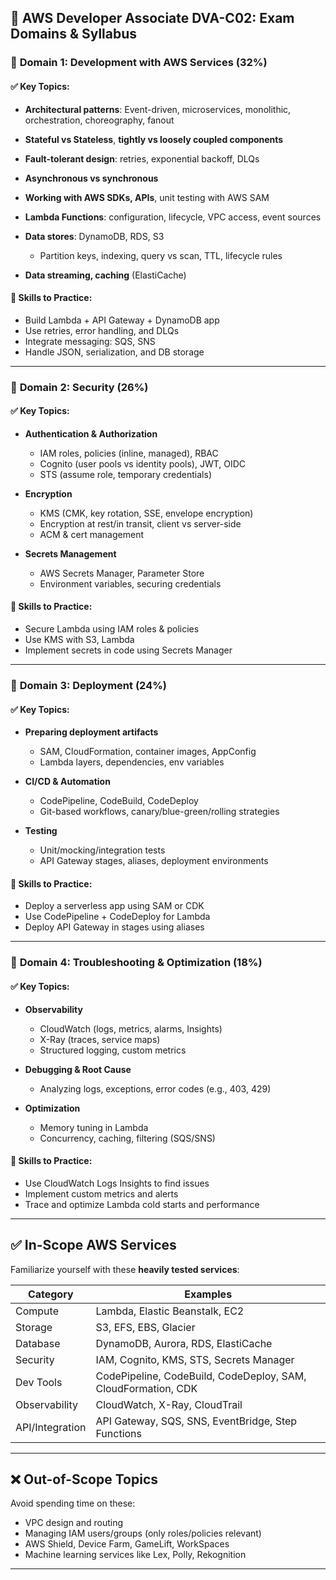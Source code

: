 ## 🧭 AWS Developer Associate DVA-C02: Exam Domains & Syllabus

### 📌 **Domain 1: Development with AWS Services** (32%)

#### ✅ Key Topics:

* **Architectural patterns**: Event-driven, microservices, monolithic, orchestration, choreography, fanout
* **Stateful vs Stateless**, **tightly vs loosely coupled components**
* **Fault-tolerant design**: retries, exponential backoff, DLQs
* **Asynchronous vs synchronous**
* **Working with AWS SDKs, APIs**, unit testing with AWS SAM
* **Lambda Functions**: configuration, lifecycle, VPC access, event sources
* **Data stores**: DynamoDB, RDS, S3

  * Partition keys, indexing, query vs scan, TTL, lifecycle rules
* **Data streaming, caching** (ElastiCache)

#### 🎯 Skills to Practice:

* Build Lambda + API Gateway + DynamoDB app
* Use retries, error handling, and DLQs
* Integrate messaging: SQS, SNS
* Handle JSON, serialization, and DB storage

---

### 📌 **Domain 2: Security** (26%)

#### ✅ Key Topics:

* **Authentication & Authorization**

  * IAM roles, policies (inline, managed), RBAC
  * Cognito (user pools vs identity pools), JWT, OIDC
  * STS (assume role, temporary credentials)
* **Encryption**

  * KMS (CMK, key rotation, SSE, envelope encryption)
  * Encryption at rest/in transit, client vs server-side
  * ACM & cert management
* **Secrets Management**

  * AWS Secrets Manager, Parameter Store
  * Environment variables, securing credentials

#### 🎯 Skills to Practice:

* Secure Lambda using IAM roles & policies
* Use KMS with S3, Lambda
* Implement secrets in code using Secrets Manager

---

### 📌 **Domain 3: Deployment** (24%)

#### ✅ Key Topics:

* **Preparing deployment artifacts**

  * SAM, CloudFormation, container images, AppConfig
  * Lambda layers, dependencies, env variables
* **CI/CD & Automation**

  * CodePipeline, CodeBuild, CodeDeploy
  * Git-based workflows, canary/blue-green/rolling strategies
* **Testing**

  * Unit/mocking/integration tests
  * API Gateway stages, aliases, deployment environments

#### 🎯 Skills to Practice:

* Deploy a serverless app using SAM or CDK
* Use CodePipeline + CodeDeploy for Lambda
* Deploy API Gateway in stages using aliases

---

### 📌 **Domain 4: Troubleshooting & Optimization** (18%)

#### ✅ Key Topics:

* **Observability**

  * CloudWatch (logs, metrics, alarms, Insights)
  * X-Ray (traces, service maps)
  * Structured logging, custom metrics
* **Debugging & Root Cause**

  * Analyzing logs, exceptions, error codes (e.g., 403, 429)
* **Optimization**

  * Memory tuning in Lambda
  * Concurrency, caching, filtering (SQS/SNS)

#### 🎯 Skills to Practice:

* Use CloudWatch Logs Insights to find issues
* Implement custom metrics and alerts
* Trace and optimize Lambda cold starts and performance

---

## ✅ In-Scope AWS Services

Familiarize yourself with these **heavily tested services**:

| Category        | Examples                                                      |
| --------------- | ------------------------------------------------------------- |
| Compute         | Lambda, Elastic Beanstalk, EC2                                |
| Storage         | S3, EFS, EBS, Glacier                                         |
| Database        | DynamoDB, Aurora, RDS, ElastiCache                            |
| Security        | IAM, Cognito, KMS, STS, Secrets Manager                       |
| Dev Tools       | CodePipeline, CodeBuild, CodeDeploy, SAM, CloudFormation, CDK |
| Observability   | CloudWatch, X-Ray, CloudTrail                                 |
| API/Integration | API Gateway, SQS, SNS, EventBridge, Step Functions            |

---

## ❌ Out-of-Scope Topics

Avoid spending time on these:

* VPC design and routing
* Managing IAM users/groups (only roles/policies relevant)
* AWS Shield, Device Farm, GameLift, WorkSpaces
* Machine learning services like Lex, Polly, Rekognition

---

